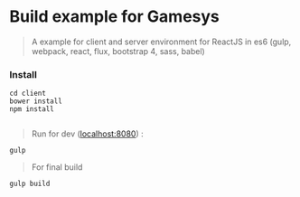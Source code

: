 # Build example for Gamesys 

> A example for client and server environment for ReactJS in es6
>(gulp, webpack, react, flux, bootstrap 4, sass, babel)


### Install 

```
cd client
bower install
npm install


```

> Run for dev ([localhost:8080](http://localhost:8080)) :

```
gulp

```


> For final build 

```
gulp build

```